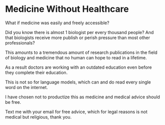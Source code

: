 # Medicine Without Healthcare

What if medicine was easily and freely accessible? 

Did you know there is almost 1 biologist per every thousand people? And that biologists receive more publish or perish pressure than most other professionals?

This amounts to a tremendous amount of research publications in the field of biology and medicine that no human can hope to read in a lifetime.

As a result doctors are working with an outdated education even before they complete their education.

This is not so for language models, which can and do read every single word on the internet.

I have chosen not to productize this as medicine and medical advice should be free.

Text me with your email for free advice, which for legal reasons is not medical but religious, thank you.
